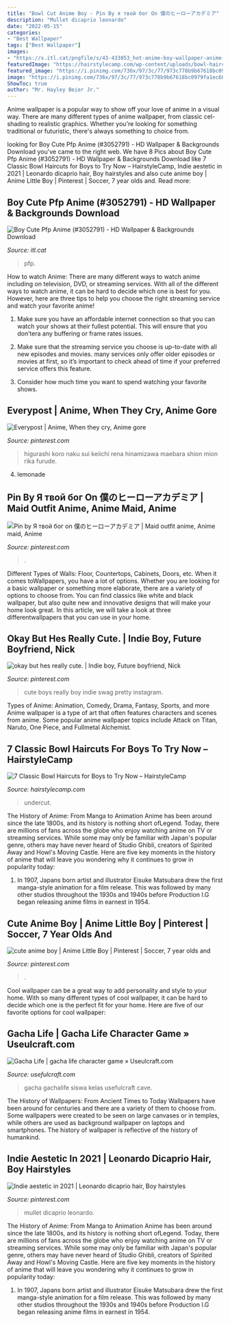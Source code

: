 ```yaml
---
title: "Bowl Cut Anime Boy - Pin By я твой бог On 僕のヒーローアカデミア"
description: "Mullet dicaprio leonardo"
date: "2022-05-15"
categories:
- "Best Wallpaper"
tags: ["Best Wallpaper"]
images:
- "https://s.itl.cat/pngfile/s/43-433853_hot-anime-boy-wallpaper-anime-boy-white-long.jpg"
featuredImage: "https://hairstylecamp.com/wp-content/uploads/bowl-haircut-boy-5.jpg"
featured_image: "https://i.pinimg.com/736x/97/3c/77/973c778b9b67618bc0979fa1ec68f9bf.jpg"
image: "https://i.pinimg.com/736x/97/3c/77/973c778b9b67618bc0979fa1ec68f9bf.jpg"
ShowToc: true
author: "Mr. Hayley Beier Jr."
---
```



Anime wallpaper is a popular way to show off your love of anime in a visual way. There are many different types of anime wallpaper, from classic cel-shading to realistic graphics. Whether you're looking for something traditional or futuristic, there's always something to choice from.

	

		
looking for Boy Cute Pfp Anime (#3052791) - HD Wallpaper &amp; Backgrounds Download you've came to the right web. We have 8 Pics about Boy Cute Pfp Anime (#3052791) - HD Wallpaper &amp; Backgrounds Download like 7 Classic Bowl Haircuts for Boys to Try Now – HairstyleCamp, Indie aestetic in 2021 | Leonardo dicaprio hair, Boy hairstyles and also cute anime boy | Anime Little Boy | Pinterest | Soccer, 7 year olds and. Read more:
		
    
## Boy Cute Pfp Anime (#3052791) - HD Wallpaper &amp; Backgrounds Download

<img loading=lazy src="https://s.itl.cat/pngfile/s/43-433853_hot-anime-boy-wallpaper-anime-boy-white-long.jpg" onerror="this.onerror=null;this.src='https://tse4.mm.bing.net/th?id=OIP.XySr76GNKLVNY4SZAeTkJQHaEK&amp;pid=15.1';" alt="Boy Cute Pfp Anime (#3052791) - HD Wallpaper &amp; Backgrounds Download">

_Source: itl.cat_

>pfp. 

	

How to watch Anime: There are many different ways to watch anime including on television, DVD, or streaming services.
With all of the different ways to watch anime, it can be hard to decide which one is best for you. However, here are three tips to help you choose the right streaming service and watch your favorite anime!
1. Make sure you have an affordable internet connection so that you can watch your shows at their fullest potential. This will ensure that you don’tera any buffering or frame rates issues.

2. Make sure that the streaming service you choose is up-to-date with all new episodes and movies. many services only offer older episodes or movies at first, so it’s important to check ahead of time if your preferred service offers this feature.

3. Consider how much time you want to spend watching your favorite shows.

    
## Everypost | Anime, When They Cry, Anime Gore

<img loading=lazy src="https://i.pinimg.com/736x/29/06/6f/29066f8644a826f601510d9cf36d7dde--writing-events.jpg" onerror="this.onerror=null;this.src='https://tse3.mm.bing.net/th?id=OIP.SDbG7hf96iIKVnhJhSpBUgHaEK&amp;pid=15.1';" alt="Everypost | Anime, When they cry, Anime gore">

_Source: pinterest.com_

>higurashi koro naku sui keiichi rena hinamizawa maebara shion mion rika furude. 

	

4. lemonade 

    
## Pin By Я твой бог On 僕のヒーローアカデミア | Maid Outfit Anime, Anime Maid, Anime

<img loading=lazy src="https://i.pinimg.com/736x/97/3c/77/973c778b9b67618bc0979fa1ec68f9bf.jpg" onerror="this.onerror=null;this.src='https://tse2.mm.bing.net/th?id=OIP.kEYKIvXo2tcLRNW_cTdPTgHaLJ&amp;pid=15.1';" alt="Pin by Я твой бог on 僕のヒーローアカデミア | Maid outfit anime, Anime maid, Anime">

_Source: pinterest.com_

>. 

	

Different Types of Walls: Floor, Countertops, Cabinets, Doors, etc.
When it comes toWallpapers, you have a lot of options. Whether you are looking for a basic wallpaper or something more elaborate, there are a variety of options to choose from. You can find classics like white and black wallpaper, but also quite new and innovative designs that will make your home look great. In this article, we will take a look at three differentwallpapers that you can use in your home.

    
## Okay But Hes Really Cute. | Indie Boy, Future Boyfriend, Nick

<img loading=lazy src="https://i.pinimg.com/736x/8e/2b/1a/8e2b1a10a3e3045c5aef1ce60b7d6c08.jpg" onerror="this.onerror=null;this.src='https://tse2.mm.bing.net/th?id=OIP.oMOVruxu2vKrkhtlwM5hrQHaIe&amp;pid=15.1';" alt="okay but hes really cute. | Indie boy, Future boyfriend, Nick">

_Source: pinterest.com_

>cute boys really boy indie swag pretty instagram. 

	

Types of Anime: Animation, Comedy, Drama, Fantasy, Sports, and more
Anime wallpaper is a type of art that often features characters and scenes from anime. Some popular anime wallpaper topics include Attack on Titan, Naruto, One Piece, and Fullmetal Alchemist.

    
## 7 Classic Bowl Haircuts For Boys To Try Now – HairstyleCamp

<img loading=lazy src="https://hairstylecamp.com/wp-content/uploads/bowl-haircut-boy-5.jpg" onerror="this.onerror=null;this.src='https://tse1.mm.bing.net/th?id=OIP.dq7NsoBoAURok5SNmFDddwHaHa&amp;pid=15.1';" alt="7 Classic Bowl Haircuts for Boys to Try Now – HairstyleCamp">

_Source: hairstylecamp.com_

>undercut. 

	

The History of Anime: From Manga to Animation
Anime has been around since the late 1800s, and its history is nothing short ofLegend. Today, there are millions of fans across the globe who enjoy watching anime on TV or streaming services. While some may only be familiar with Japan's popular genre, others may have never heard of Studio Ghibli, creators of Spirited Away and Howl's Moving Castle. Here are five key moments in the history of anime that will leave you wondering why it continues to grow in popularity today:
1) In 1907, Japans born artist and illustrator Eisuke Matsubara drew the first manga-style animation for a film release. This was followed by many other studios throughout the 1930s and 1940s before Production I.G began releasing anime films in earnest in 1954.

    
## Cute Anime Boy | Anime Little Boy | Pinterest | Soccer, 7 Year Olds And

<img loading=lazy src="https://s-media-cache-ak0.pinimg.com/736x/65/b7/49/65b749022e0c929cc3572e05987f995f.jpg" onerror="this.onerror=null;this.src='https://tse1.mm.bing.net/th?id=OIP.c_NZoFMpcngrCGj-wObfLQHaI6&amp;pid=15.1';" alt="cute anime boy | Anime Little Boy | Pinterest | Soccer, 7 year olds and">

_Source: pinterest.com_

>. 

	

Cool wallpaper can be a great way to add personality and style to your home. With so many different types of cool wallpaper, it can be hard to decide which one is the perfect fit for your home. Here are five of our favorite options for cool wallpaper: 

    
## Gacha Life | Gacha Life Character Game » Useulcraft.com

<img loading=lazy src="https://www.usefulcraft.com/wp-content/uploads/2019/12/gacha-life-21.jpg" onerror="this.onerror=null;this.src='https://tse2.mm.bing.net/th?id=OIP.AyrOd2DJ-3a-QgEW4zQFcQHaEK&amp;pid=15.1';" alt="Gacha Life | gacha life character game » Useulcraft.com">

_Source: usefulcraft.com_

>gacha gachalife siswa kelas usefulcraft cave. 

	

The History of Wallpapers: From Ancient Times to Today
Wallpapers have been around for centuries and there are a variety of them to choose from. Some wallpapers were created to be seen on large canvases or in temples, while others are used as background wallpaper on laptops and smartphones. The history of wallpaper is reflective of the history of humankind.

    
## Indie Aestetic In 2021 | Leonardo Dicaprio Hair, Boy Hairstyles

<img loading=lazy src="https://i.pinimg.com/736x/04/58/43/045843dae0b486abb9bd4f8002f2c578.jpg" onerror="this.onerror=null;this.src='https://tse1.mm.bing.net/th?id=OIP.KZm4J-tykI3gGL70m-KPIwHaNK&amp;pid=15.1';" alt="Indie aestetic in 2021 | Leonardo dicaprio hair, Boy hairstyles">

_Source: pinterest.com_

>mullet dicaprio leonardo. 

	

The History of Anime: From Manga to Animation
Anime has been around since the late 1800s, and its history is nothing short ofLegend. Today, there are millions of fans across the globe who enjoy watching anime on TV or streaming services. While some may only be familiar with Japan's popular genre, others may have never heard of Studio Ghibli, creators of Spirited Away and Howl's Moving Castle. Here are five key moments in the history of anime that will leave you wondering why it continues to grow in popularity today:
1) In 1907, Japans born artist and illustrator Eisuke Matsubara drew the first manga-style animation for a film release. This was followed by many other studios throughout the 1930s and 1940s before Production I.G began releasing anime films in earnest in 1954.

